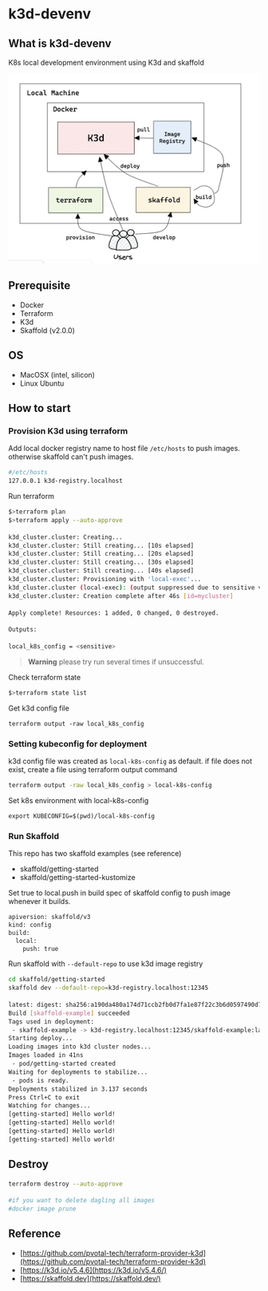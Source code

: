 # k3d-devenv

## What is k3d-devenv

K8s local development environment using K3d and skaffold

![architecture](images/architecture.png)

## Prerequisite
- Docker
- Terraform
- K3d
- Skaffold (v2.0.0)


## OS
- MacOSX (intel, silicon)
- Linux Ubuntu

## How to start

### Provision K3d using terraform
Add local docker registry name to host file `/etc/hosts` to push images.
otherwise skaffold can't push images.
```bash
#/etc/hosts
127.0.0.1 k3d-registry.localhost
```
Run terraform
```bash
$>terraform plan
$>terraform apply --auto-approve

k3d_cluster.cluster: Creating...
k3d_cluster.cluster: Still creating... [10s elapsed]
k3d_cluster.cluster: Still creating... [20s elapsed]
k3d_cluster.cluster: Still creating... [30s elapsed]
k3d_cluster.cluster: Still creating... [40s elapsed]
k3d_cluster.cluster: Provisioning with 'local-exec'...
k3d_cluster.cluster (local-exec): (output suppressed due to sensitive value in config)
k3d_cluster.cluster: Creation complete after 46s [id=mycluster]

Apply complete! Resources: 1 added, 0 changed, 0 destroyed.

Outputs:

local_k8s_config = <sensitive>
```
> **Warning**
> please try run several times if unsuccessful.
  
Check terraform state
```bash
$>terraform state list
```
Get k3d config file
```
terraform output -raw local_k8s_config
```

### Setting kubeconfig for deployment
k3d config file was created as `local-k8s-config` as default.
if file does not exist, create a file using terraform output command
```bash
terraform output -raw local_k8s_config > local-k8s-config 
```

Set k8s environment with local-k8s-config
```
export KUBECONFIG=$(pwd)/local-k8s-config
```


### Run Skaffold
This repo has two skaffold examples (see reference)
- skaffold/getting-started
- skaffold/getting-started-kustomize


Set true to local.push in build spec of skaffold config to push image whenever it builds.
  ```
  apiversion: skaffold/v3
  kind: config
  build:
    local:
      push: true
  ```

Run skaffold with `--default-repo` to use k3d image registry
```bash
cd skaffold/getting-started
skaffold dev --default-repo=k3d-registry.localhost:12345

latest: digest: sha256:a190da480a174d71ccb2fb0d7fa1e87f22c3b6d0597490d7dfb42adf489a552a size: 739
Build [skaffold-example] succeeded
Tags used in deployment:
 - skaffold-example -> k3d-registry.localhost:12345/skaffold-example:latest@sha256:a190da480a174d71ccb2fb0d7fa1e87f22c3b6d0597490d7dfb42adf489a552a
Starting deploy...
Loading images into k3d cluster nodes...
Images loaded in 41ns
 - pod/getting-started created
Waiting for deployments to stabilize...
 - pods is ready.
Deployments stabilized in 3.137 seconds
Press Ctrl+C to exit
Watching for changes...
[getting-started] Hello world!
[getting-started] Hello world!
[getting-started] Hello world!
[getting-started] Hello world!
```
## Destroy
```bash
terraform destroy --auto-approve

#if you want to delete dagling all images
#docker image prune 
```
## Reference
- [https://github.com/pvotal-tech/terraform-provider-k3d](https://github.com/pvotal-tech/terraform-provider-k3d)
- [https://k3d.io/v5.4.6](https://k3d.io/v5.4.6/)
- [https://skaffold.dev](https://skaffold.dev/)

